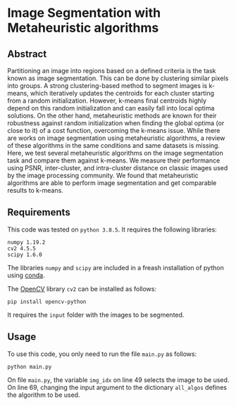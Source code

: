 # Image Segmentation with Metaheuristic algorithms

## Abstract

Partitioning an image into regions based on a defined criteria is the task known as image segmentation. This can be done by clustering similar pixels into groups. A strong clustering-based method to segment images is k-means, which iteratively updates the centroids for each cluster starting from a random initialization. However, k-means final centroids highly depend on this random initialization and can easily fall into local optima solutions. On the other hand, metaheuristic methods are known for their robustness against random initialization when finding the global optima (or close to it) of a cost function, overcoming the k-means issue. While there are works on image segmentation using metaheuristic algorithms, a review of these algorithms in the same conditions and same datasets is missing. Here, we test several metaheuristic algorithms on the image segmentation task and compare them against k-means. We measure their performance using PSNR, inter-cluster, and intra-cluster distance on classic images used by the image processing community. We found that metaheuristic algorithms are able to perform image segmentation and get comparable results to k-means.

## Requirements

This code was tested on `python 3.8.5`. It requires the following libraries:

```
numpy 1.19.2
cv2 4.5.5
scipy 1.6.0
```

The libraries `numpy` and `scipy` are included in a freash installation of python using [conda](https://www.anaconda.com/).

The [OpenCV](https://opencv.org/) library `cv2` can be installed as follows:

```
pip install opencv-python
```

It requires the `input` folder with the images to be segmented.


## Usage

To use this code, you only need to run the file `main.py` as follows:

```
python main.py
```

On file `main.py`, the variable `img_idx` on line 49 selects the image to be used. On line 69, changing the input argument to the dictionary `all_algos` defines the algorithm to be used.
